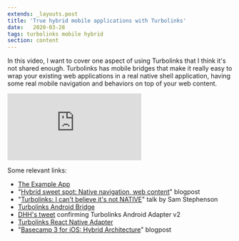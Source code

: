 ```yaml
---
extends: _layouts.post
title: 'True hybrid mobile applications with Turbolinks'
date:   2020-03-28
tags: turbolinks mobile hybrid
section: content
---
```


In this video, I want to cover one aspect of using Turbolinks that I think it's not shared enough. Turbolinks has mobile bridges that make it really easy to wrap your existing web applications in a real native shell application, having some real mobile navigation and behaviors on top of your web content.

<div class="embed-responsive">
<iframe src="https://www.youtube.com/embed/gXkwL-s4IZw" frameborder="0" allow="accelerometer; autoplay; encrypted-media; gyroscope; picture-in-picture" allowfullscreen></iframe>
</div>

Some relevant links:

* [The Example App](https://corona.madewithlove.com/)
* "[Hybrid sweet spot: Native navigation, web content](https://signalvnoise.com/posts/3743-hybrid-sweet-spot-native-navigation-web-content)" blogpost
* "[Turbolinks: I can't believe it's not NATIVE](https://www.youtube.com/watch?v=Xkjo7iKkQlY&t=102s)" talk by Sam Stephenson
* [Turbolinks Android Bridge](https://github.com/turbolinks/turbolinks-android)
* [DHH's tweet](https://twitter.com/dhh/status/1225623428280963073) confirming Turbolinks Android Adapter v2
* [Turbolinks React Native Adapter](https://github.com/lazaronixon/react-native-turbolinks)
* "[Basecamp 3 for iOS: Hybrid Architecture](https://m.signalvnoise.com/basecamp-3-for-ios--hybrid-architecture/)" blogpost